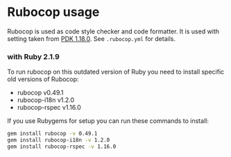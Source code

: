 # Rubocop usage
Rubocop is used as code style checker and code formatter. It is used with setting taken from [PDK 1.18.0](https://github.com/puppetlabs/pdk/tree/v1.18.0). See `.rubocop.yml` for details.

### with Ruby 2.1.9
To run rubocop on this outdated version of Ruby you need to install specific old versions of Rubocop:
- rubocop v0.49.1
- rubocop-i18n v1.2.0
- rubocop-rspec v1.16.0

If you use Rubygems for setup you can run these commands to install:
```bash
gem install rubocop -v 0.49.1
gem install rubocop-i18n -v 1.2.0
gem install rubocop-rspec -v 1.16.0
```
